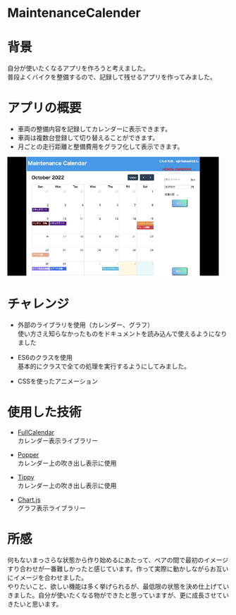 # MaintenanceCalender

# 背景
自分が使いたくなるアプリを作ろうと考えました。  
普段よくバイクを整備するので、記録して残せるアプリを作ってみました。  


# アプリの概要
- 車両の整備内容を記録してカレンダーに表示できます。
- 車両は複数台登録して切り替えることができます。
- 月ごとの走行距離と整備費用をグラフ化して表示できます。

![Maintenance Calendarのスクリーンショット](./image/maintenancecalendar.gif)

# チャレンジ
- 外部のライブラリを使用（カレンダー、グラフ）  
使い方さえ知らなかったものをドキュメントを読み込んで使えるようになりました

- ES6のクラスを使用  
基本的にクラスで全ての処理を実行するようにしてみました。

- CSSを使ったアニメーション


# 使用した技術
- [FullCalendar](https://fullcalendar.io/)  
カレンダー表示ライブラリー

- [Popper](https://popper.js.org/)  
カレンダー上の吹き出し表示に使用

- [Tippy](https://atomiks.github.io/tippyjs/)  
カレンダー上の吹き出し表示に使用  

- [Chart.js](https://www.chartjs.org/docs/latest/)  
グラフ表示ライブラリー

# 所感
何もないまっさらな状態から作り始めるにあたって、ペアの間で最初のイメージすり合わせが一番難しかったと感じています。作って実際に動かしながらお互いにイメージを合わせました。  
やりたいこと、欲しい機能は多く挙げられるが、最低限の状態を決め仕上げていきました。自分が使いたくなる物ができたと思っていますが、更に成長させていきたいと思います。
